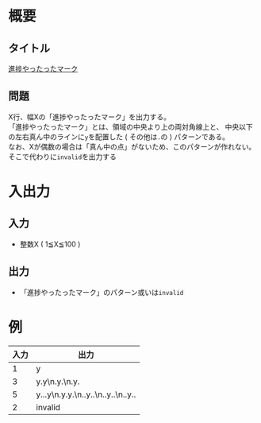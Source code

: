 # 概要
## タイトル
[進捗やったったマーク](https://codeiq.jp/q/3423)

## 問題
X行、幅Xの「進捗やったったマーク」を出力する。  
「進捗やったったマーク」とは、領域の中央より上の両対角線上と、
中央以下の左右真ん中のラインに`y`を配置した ( その他は`.`の ) パターンである。  
なお、Xが偶数の場合は「真ん中の点」がないため、このパターンが作れない。 そこで代わりに`invalid`を出力する

# 入出力
## 入力
* 整数X ( 1≦X≦100 )

## 出力
* 「進捗やったったマーク」のパターン或いは`invalid`

# 例
|入力|出力|
|-|-|
|1|y|
|3|y.y\n.y.\n.y.|
|5|y...y\n.y.y.\n..y..\n..y..\n..y..|
|2|invalid|
